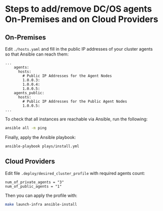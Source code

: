# Steps to add/remove DC/OS agents On-Premises and on Cloud Providers

## On-Premises

Edit `./hosts.yaml` and fill in the public IP addresses of your cluster agents so that Ansible can reach them:

```
...
    agents:
      hosts:
        # Public IP Addresses for the Agent Nodes
        1.0.0.3:
        1.0.0.4:
        1.0.0.5:
    agents_public:
      hosts:
        # Public IP Addresses for the Public Agent Nodes
        1.0.0.5:
...
```

To check that all instances are reachable via Ansible, run the following:

```bash
ansible all -m ping
```

Finally, apply the Ansible playbook:

```bash
ansible-playbook plays/install.yml
```

## Cloud Providers

Edit file `.deploy/desired_cluster_profile` with required agents count:

```
num_of_private_agents = "3"
num_of_public_agents = "1"
```

Then you can apply the profile with:

```bash
make launch-infra ansible-install
```
